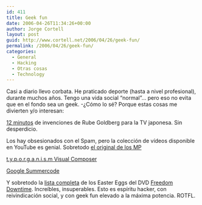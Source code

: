 ```yaml
---
id: 411
title: Geek fun
date: 2006-04-26T11:34:26+00:00
author: Jorge Cortell
layout: post
guid: http://www.cortell.net/2006/04/26/geek-fun/
permalink: /2006/04/26/geek-fun/
categories:
  - General
  - Hacking
  - Otras cosas
  - Technology
---
```

Casi a diario llevo corbata. He praticado deporte (hasta a nivel profesional), durante muchos años. Tengo una vida social &#8220;normal&#8221;&#8230; pero eso no evita que en el fondo sea un geek. -¿Cómo lo sé? Porque estas cosas me divierten y/o interesan:

[12 minutos](http://www.pistolwimp.com/media/44210/) de invenciones de Rube Goldberg para la TV japonesa. Sin desperdicio.

Los hay obsesionados con el Spam, pero la colección de ví­deos disponible en YouTube es genial. Sobretodo [el original de los MP](http://www.youtube.com/watch?v=ODshB09FQ8w)

[t.y.p.o.r.g.a.n.i.s.m Visual Composer](http://www.typorganism.com/visualcomposer/index.html)

[Google Summercode](http://code.google.com/soc/)

Y sobretodo la [lista completa](http://www.2600.com/easter/eggs.html) de los Easter Eggs del DVD [Freedom Downtime](http://www.freedomdowntime.com/). Increí­bles, insuperables. Esto es espí­ritu hacker, con reivindicación social, y con geek fun elevado a la máxima potencia. ROTFL.